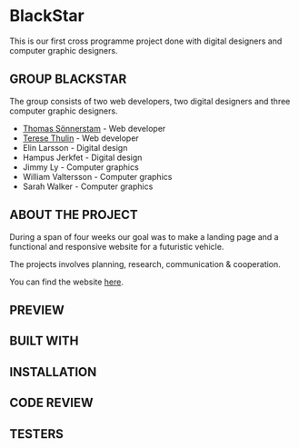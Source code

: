 # BlackStar

This is our first cross programme project done with digital designers and computer graphic designers.

## GROUP BLACKSTAR

The group consists of two web developers, two digital designers and three computer graphic designers.

- [Thomas Sönnerstam](https://github.com/ThomasSonnerstam) - Web developer
- [Terese Thulin](https://github.com/teresethulin) - Web developer
- Elin Larsson - Digital design
- Hampus Jerkfet - Digital design
- Jimmy Ly - Computer graphics
- William Valtersson - Computer graphics
- Sarah Walker - Computer graphics

## ABOUT THE PROJECT

During a span of four weeks our goal was to make a landing page and a functional and responsive website for a futuristic vehicle. 

The projects involves planning, research, communication & cooperation.

You can find the website [here](https://blackstar.netlify.com/).

## PREVIEW


## BUILT WITH


## INSTALLATION


## CODE REVIEW


## TESTERS